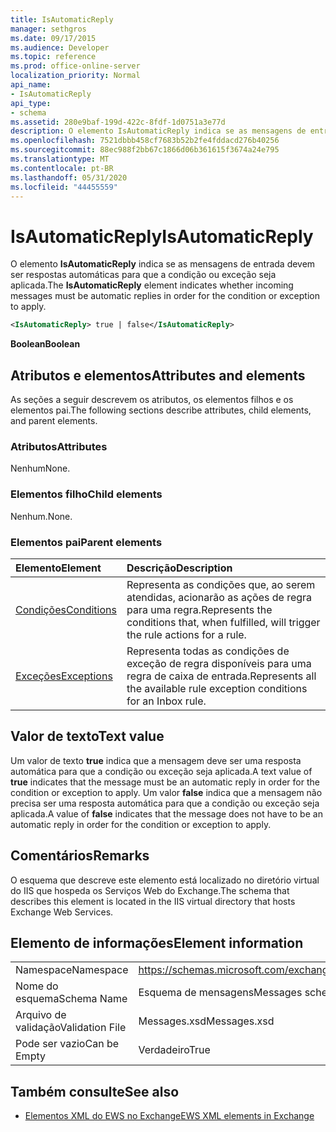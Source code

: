 ```yaml
---
title: IsAutomaticReply
manager: sethgros
ms.date: 09/17/2015
ms.audience: Developer
ms.topic: reference
ms.prod: office-online-server
localization_priority: Normal
api_name:
- IsAutomaticReply
api_type:
- schema
ms.assetid: 280e9baf-199d-422c-8fdf-1d0751a3e77d
description: O elemento IsAutomaticReply indica se as mensagens de entrada devem ser respostas automáticas para que a condição ou exceção seja aplicada.
ms.openlocfilehash: 7521dbbb458cf7683b52b2fe4fddacd276b40256
ms.sourcegitcommit: 88ec988f2bb67c1866d06b361615f3674a24e795
ms.translationtype: MT
ms.contentlocale: pt-BR
ms.lasthandoff: 05/31/2020
ms.locfileid: "44455559"
---
```

# <a name="isautomaticreply"></a><span data-ttu-id="0e58d-103">IsAutomaticReply</span><span class="sxs-lookup"><span data-stu-id="0e58d-103">IsAutomaticReply</span></span>

<span data-ttu-id="0e58d-104">O elemento **IsAutomaticReply** indica se as mensagens de entrada devem ser respostas automáticas para que a condição ou exceção seja aplicada.</span><span class="sxs-lookup"><span data-stu-id="0e58d-104">The **IsAutomaticReply** element indicates whether incoming messages must be automatic replies in order for the condition or exception to apply.</span></span> 
  
```XML
<IsAutomaticReply> true | false</IsAutomaticReply>
```

 <span data-ttu-id="0e58d-105">**Boolean**</span><span class="sxs-lookup"><span data-stu-id="0e58d-105">**Boolean**</span></span>
## <a name="attributes-and-elements"></a><span data-ttu-id="0e58d-106">Atributos e elementos</span><span class="sxs-lookup"><span data-stu-id="0e58d-106">Attributes and elements</span></span>

<span data-ttu-id="0e58d-107">As seções a seguir descrevem os atributos, os elementos filhos e os elementos pai.</span><span class="sxs-lookup"><span data-stu-id="0e58d-107">The following sections describe attributes, child elements, and parent elements.</span></span>
  
### <a name="attributes"></a><span data-ttu-id="0e58d-108">Atributos</span><span class="sxs-lookup"><span data-stu-id="0e58d-108">Attributes</span></span>

<span data-ttu-id="0e58d-109">Nenhum</span><span class="sxs-lookup"><span data-stu-id="0e58d-109">None.</span></span>
  
### <a name="child-elements"></a><span data-ttu-id="0e58d-110">Elementos filho</span><span class="sxs-lookup"><span data-stu-id="0e58d-110">Child elements</span></span>

<span data-ttu-id="0e58d-111">Nenhum.</span><span class="sxs-lookup"><span data-stu-id="0e58d-111">None.</span></span>
  
### <a name="parent-elements"></a><span data-ttu-id="0e58d-112">Elementos pai</span><span class="sxs-lookup"><span data-stu-id="0e58d-112">Parent elements</span></span>

|<span data-ttu-id="0e58d-113">**Elemento**</span><span class="sxs-lookup"><span data-stu-id="0e58d-113">**Element**</span></span>|<span data-ttu-id="0e58d-114">**Descrição**</span><span class="sxs-lookup"><span data-stu-id="0e58d-114">**Description**</span></span>|
|:-----|:-----|
|[<span data-ttu-id="0e58d-115">Condições</span><span class="sxs-lookup"><span data-stu-id="0e58d-115">Conditions</span></span>](conditions.md) <br/> |<span data-ttu-id="0e58d-116">Representa as condições que, ao serem atendidas, acionarão as ações de regra para uma regra.</span><span class="sxs-lookup"><span data-stu-id="0e58d-116">Represents the conditions that, when fulfilled, will trigger the rule actions for a rule.</span></span>  <br/> |
|[<span data-ttu-id="0e58d-117">Exceções</span><span class="sxs-lookup"><span data-stu-id="0e58d-117">Exceptions</span></span>](exceptions.md) <br/> |<span data-ttu-id="0e58d-118">Representa todas as condições de exceção de regra disponíveis para uma regra de caixa de entrada.</span><span class="sxs-lookup"><span data-stu-id="0e58d-118">Represents all the available rule exception conditions for an Inbox rule.</span></span>  <br/> |
   
## <a name="text-value"></a><span data-ttu-id="0e58d-119">Valor de texto</span><span class="sxs-lookup"><span data-stu-id="0e58d-119">Text value</span></span>

<span data-ttu-id="0e58d-120">Um valor de texto **true** indica que a mensagem deve ser uma resposta automática para que a condição ou exceção seja aplicada.</span><span class="sxs-lookup"><span data-stu-id="0e58d-120">A text value of **true** indicates that the message must be an automatic reply in order for the condition or exception to apply.</span></span> <span data-ttu-id="0e58d-121">Um valor **false** indica que a mensagem não precisa ser uma resposta automática para que a condição ou exceção seja aplicada.</span><span class="sxs-lookup"><span data-stu-id="0e58d-121">A value of **false** indicates that the message does not have to be an automatic reply in order for the condition or exception to apply.</span></span> 
  
## <a name="remarks"></a><span data-ttu-id="0e58d-122">Comentários</span><span class="sxs-lookup"><span data-stu-id="0e58d-122">Remarks</span></span>

<span data-ttu-id="0e58d-123">O esquema que descreve este elemento está localizado no diretório virtual do IIS que hospeda os Serviços Web do Exchange.</span><span class="sxs-lookup"><span data-stu-id="0e58d-123">The schema that describes this element is located in the IIS virtual directory that hosts Exchange Web Services.</span></span>
  
## <a name="element-information"></a><span data-ttu-id="0e58d-124">Elemento de informações</span><span class="sxs-lookup"><span data-stu-id="0e58d-124">Element information</span></span>

|||
|:-----|:-----|
|<span data-ttu-id="0e58d-125">Namespace</span><span class="sxs-lookup"><span data-stu-id="0e58d-125">Namespace</span></span>  <br/> |https://schemas.microsoft.com/exchange/services/2006/messages  <br/> |
|<span data-ttu-id="0e58d-126">Nome do esquema</span><span class="sxs-lookup"><span data-stu-id="0e58d-126">Schema Name</span></span>  <br/> |<span data-ttu-id="0e58d-127">Esquema de mensagens</span><span class="sxs-lookup"><span data-stu-id="0e58d-127">Messages schema</span></span>  <br/> |
|<span data-ttu-id="0e58d-128">Arquivo de validação</span><span class="sxs-lookup"><span data-stu-id="0e58d-128">Validation File</span></span>  <br/> |<span data-ttu-id="0e58d-129">Messages.xsd</span><span class="sxs-lookup"><span data-stu-id="0e58d-129">Messages.xsd</span></span>  <br/> |
|<span data-ttu-id="0e58d-130">Pode ser vazio</span><span class="sxs-lookup"><span data-stu-id="0e58d-130">Can be Empty</span></span>  <br/> |<span data-ttu-id="0e58d-131">Verdadeiro</span><span class="sxs-lookup"><span data-stu-id="0e58d-131">True</span></span>  <br/> |
   
## <a name="see-also"></a><span data-ttu-id="0e58d-132">Também consulte</span><span class="sxs-lookup"><span data-stu-id="0e58d-132">See also</span></span>



- [<span data-ttu-id="0e58d-133">Elementos XML do EWS no Exchange</span><span class="sxs-lookup"><span data-stu-id="0e58d-133">EWS XML elements in Exchange</span></span>](ews-xml-elements-in-exchange.md)

